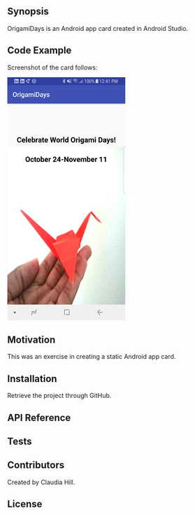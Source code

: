 
## Synopsis

OrigamiDays is an Android app card created in Android Studio. 

## Code Example

Screenshot of the card follows:

![Android card](https://github.com/hillc255/OrigamiDays/blob/master/app/src/main/res/drawable/origami1.png)


## Motivation

This was an exercise in creating a static Android app card.

## Installation

Retrieve the project through GitHub.

## API Reference

## Tests

## Contributors

Created by Claudia Hill.

## License
